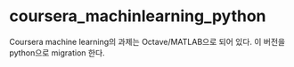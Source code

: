 # coursera_machinlearning_python

Coursera machine learning의 과제는 Octave/MATLAB으로 되어 있다. 이 버전을 python으로 migration 한다.
